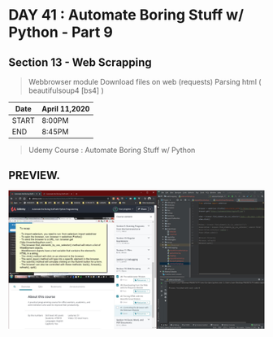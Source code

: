 # DAY 41 : Automate Boring Stuff w/ Python - Part 9

## Section 13 - Web Scrapping
> Webbrowser module
> Download files on web (requests)
> Parsing html ( beautifulsoup4 [bs4] )


| Date | April 11,2020 |
| ------ | ------ |
| START |8:00PM |
| END | 8:45PM |


> Udemy Course : Automate Boring Stuff w/ Python

## PREVIEW.
![Preview](Untitled.jpg)

